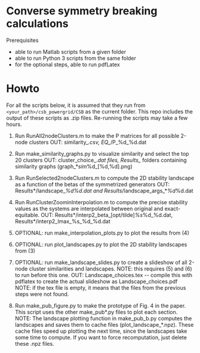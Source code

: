 # Converse symmetry breaking calculations

Prerequisites
- able to run Matlab scripts from a given folder
- able to run Python 3 scripts from the same folder
- for the optional steps, able to run pdfLatex 

# Howto

For all the scripts below, it is assumed that they run from `<your_path>/csb_powergrid/CSB` as the current folder.
This repo includes the output of these scripts as .zip files. Re-running the scripts may take a few hours.

1) Run RunAll2nodeClusters.m  to make the P matrices for all possible 2-node clusters
	OUT: similarity_*.csv, EQ_*/P_%d_%d.dat 

2) Run make_similarity_graphs.py to visualize similarity and select the top 20 clusters
	OUT: cluster_choice_*.dat files, Results_* folders containing similarity graphs (graph_*_sim_%d_[%d,%d].png)

3) Run RunSelected2nodeClusters.m to compute the 2D stability landscape as a function of the betas of the symmetrized generators
	OUT: Results*/landscape_*_%d_%d.dat  and  Results*/landscape_args_*_%d_%d.dat

4) Run RunClusterZoominInterpolation.m to compute the precise stability values as the systems are interpolated between
	original and exact-equitable.
	OUT: Results*/interp2_beta_[opt/tilde]_%s_%d_%d.dat, Results*/interp2_lmax_%s_%d_%d.dat

5) OPTIONAL: run make_interpolation_plots.py to plot the results from (4)

6) OPTIONAL: run plot_landscapes.py to plot the 2D stability landscapes from (3)

7) OPTIONAL: run make_landscape_slides.py to create a slideshow of all 2-node cluster similarities and landscapes.
	NOTE: this requires (5) and (6) to run before this one.
	OUT: Landscape_choices.tex -- compile this with pdflatex to create the actual slideshow as Landscape_choices.pdf
	NOTE: if the tex file is empty, it means that the files from the previous steps were not found.

8) Run make_pub_figure.py to make the prototype of Fig. 4 in the paper. This script uses the other make_pub*.py files to plot each section.
	NOTE: The landscape plotting function in make_pub_b.py computes the landscapes and saves them to cache files (plot_landscape_*.npz).
	      These cache files speed up plotting the next time, since the landscapes take some time to compute. 
              If you want to force recomputation, just delete these .npz files.
